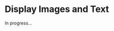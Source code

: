<meta url="https://github.com/johnlindquist/kit/discussions/799">
<meta id="D_kwDOEu7MBc4AP9TV">
<meta title="Display Images and Text">
<meta section="Essentials">
<meta i="4">    
<meta path="docs/display-images-and-text">    

# Display Images and Text  

In progress...